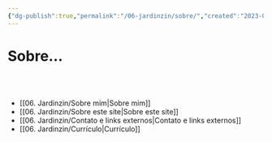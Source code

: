 ```yaml
---
{"dg-publish":true,"permalink":"/06-jardinzin/sobre/","created":"2023-05-15 12:04","updated":"2023-05-15 22:09"}
---
```


# Sobre…
<br><br>
- [[06. Jardinzin/Sobre mim\|Sobre mim]]
- [[06. Jardinzin/Sobre este site\|Sobre este site]]
- [[06. Jardinzin/Contato e links externos\|Contato e links externos]]
- [[06. Jardinzin/Currículo\|Currículo]]